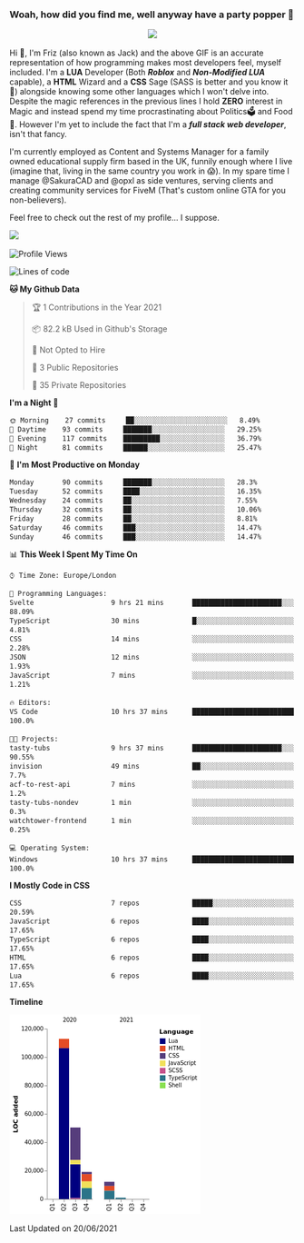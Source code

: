 ### Woah, how did you find me, well anyway have a party popper 🎉

<p align="center">
  <img  src="https://66.media.tumblr.com/d2766024a15e8c140bf20f314664eed2/d1615166bf58615c-d8/s400x600/aabc473a64edc43599d5345fd1e9e792d66ecc48.gifv">
</p>

Hi :wave:, I'm Friz (also known as Jack) and the above GIF is an accurate representation of how programming makes most developers feel, myself included. I'm a **LUA** Developer (Both ***Roblox*** and ***Non-Modified LUA*** capable), a **HTML** Wizard and a **CSS** Sage (SASS is better and you know it :pray:) alongside knowing some other languages which I won't delve into. Despite the magic references in the previous lines I hold **ZERO** interest in Magic and instead spend my time procrastinating about Politics🗳️ and Food🍔. However I'm yet to include the fact that I'm a ***full stack web developer***, isn't that fancy.

I'm currently employed as Content and Systems Manager for a family owned educational supply firm based in the UK, funnily enough where I live (imagine that, living in the same country you work in 😱). In my spare time I manage @SakuraCAD and @opxl as side ventures, serving clients and creating community services for FiveM (That's custom online GTA for you non-believers).

Feel free to check out the rest of my profile... I suppose.

<a href="https://github.com/anuraghazra/github-readme-stats">
  <img  src="https://github-readme-stats.vercel.app/api?username=JackOPXL&count_private=true&show_icons=true&theme=tokyonight" />
</a>



<!--START_SECTION:waka-->
![Profile Views](http://img.shields.io/badge/Profile%20Views-0-blue)

![Lines of code](https://img.shields.io/badge/From%20Hello%20World%20I%27ve%20Written-195571%20lines%20of%20code-blue)

**🐱 My Github Data** 

> 🏆 1 Contributions in the Year 2021
 > 
> 📦 82.2 kB Used in Github's Storage 
 > 
> 🚫 Not Opted to Hire
 > 
> 📜 3 Public Repositories 
 > 
> 🔑 35 Private Repositories  
 > 
**I'm a Night 🦉** 

```text
🌞 Morning    27 commits     ██░░░░░░░░░░░░░░░░░░░░░░░   8.49% 
🌆 Daytime    93 commits     ███████░░░░░░░░░░░░░░░░░░   29.25% 
🌃 Evening    117 commits    █████████░░░░░░░░░░░░░░░░   36.79% 
🌙 Night      81 commits     ██████░░░░░░░░░░░░░░░░░░░   25.47%

```
📅 **I'm Most Productive on Monday** 

```text
Monday       90 commits     ███████░░░░░░░░░░░░░░░░░░   28.3% 
Tuesday      52 commits     ████░░░░░░░░░░░░░░░░░░░░░   16.35% 
Wednesday    24 commits     ██░░░░░░░░░░░░░░░░░░░░░░░   7.55% 
Thursday     32 commits     ██░░░░░░░░░░░░░░░░░░░░░░░   10.06% 
Friday       28 commits     ██░░░░░░░░░░░░░░░░░░░░░░░   8.81% 
Saturday     46 commits     ███░░░░░░░░░░░░░░░░░░░░░░   14.47% 
Sunday       46 commits     ███░░░░░░░░░░░░░░░░░░░░░░   14.47%

```


📊 **This Week I Spent My Time On** 

```text
⌚︎ Time Zone: Europe/London

💬 Programming Languages: 
Svelte                   9 hrs 21 mins       ██████████████████████░░░   88.09% 
TypeScript               30 mins             █░░░░░░░░░░░░░░░░░░░░░░░░   4.81% 
CSS                      14 mins             ░░░░░░░░░░░░░░░░░░░░░░░░░   2.28% 
JSON                     12 mins             ░░░░░░░░░░░░░░░░░░░░░░░░░   1.93% 
JavaScript               7 mins              ░░░░░░░░░░░░░░░░░░░░░░░░░   1.21%

🔥 Editors: 
VS Code                  10 hrs 37 mins      █████████████████████████   100.0%

🐱‍💻 Projects: 
tasty-tubs               9 hrs 37 mins       ██████████████████████░░░   90.55% 
invision                 49 mins             ██░░░░░░░░░░░░░░░░░░░░░░░   7.7% 
acf-to-rest-api          7 mins              ░░░░░░░░░░░░░░░░░░░░░░░░░   1.2% 
tasty-tubs-nondev        1 min               ░░░░░░░░░░░░░░░░░░░░░░░░░   0.3% 
watchtower-frontend      1 min               ░░░░░░░░░░░░░░░░░░░░░░░░░   0.25%

💻 Operating System: 
Windows                  10 hrs 37 mins      █████████████████████████   100.0%

```

**I Mostly Code in CSS** 

```text
CSS                      7 repos             █████░░░░░░░░░░░░░░░░░░░░   20.59% 
JavaScript               6 repos             ████░░░░░░░░░░░░░░░░░░░░░   17.65% 
TypeScript               6 repos             ████░░░░░░░░░░░░░░░░░░░░░   17.65% 
HTML                     6 repos             ████░░░░░░░░░░░░░░░░░░░░░   17.65% 
Lua                      6 repos             ████░░░░░░░░░░░░░░░░░░░░░   17.65%

```


**Timeline**

![Chart not found](https://raw.githubusercontent.com/JackOPXL/JackOPXL/master/charts/bar_graph.png) 


 Last Updated on 20/06/2021
<!--END_SECTION:waka-->


